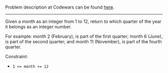 Problem description at Codewars can be found
[here](https://www.codewars.com/kata/5ce9c1000bab0b001134f5af/train/python).

-------------

Given a month as an integer from 1 to 12, return to which quarter of the year it belongs as an
integer number.
<br>

For example: month 2 (February), is part of the first quarter; month 6 (June), is part of the second
quarter; and month 11 (November), is part of the fourth quarter.
<br>

Constraint:
- `1 <= month <= 12`
